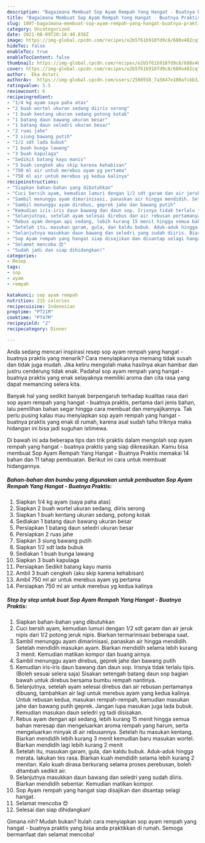```yaml
---
description: "Bagaimana Membuat Sop Ayam Rempah Yang Hangat - Buatnya Praktis yang Enak"
title: "Bagaimana Membuat Sop Ayam Rempah Yang Hangat - Buatnya Praktis yang Enak"
slug: 1007-bagaimana-membuat-sop-ayam-rempah-yang-hangat-buatnya-praktis-yang-enak
category: Uncategorized
date: 2021-08-09T20:16:40.836Z
image: https://img-global.cpcdn.com/recipes/e2b5f61b918fd9c8/680x482cq70/sop-ayam-rempah-yang-hangat-buatnya-praktis-foto-resep-utama.jpg
hideToc: false
enableToc: true
enableTocContent: false
thumbnail: https://img-global.cpcdn.com/recipes/e2b5f61b918fd9c8/680x482cq70/sop-ayam-rempah-yang-hangat-buatnya-praktis-foto-resep-utama.jpg
cover: https://img-global.cpcdn.com/recipes/e2b5f61b918fd9c8/680x482cq70/sop-ayam-rempah-yang-hangat-buatnya-praktis-foto-resep-utama.jpg
author:  Eka Astuti
authorAv:  https://img-global.cpcdn.com/users/2560558_7a5847e100afcbb3/60x60cq50/avatar.jpg
ratingvalue: 3.5
reviewcount: 6
recipeingredient:
- "1/4 kg ayam saya paha atas"
- "2 buah wortel ukuran sedang diiris serong"
- "1 buah kentang ukuran sedang potong kotak"
- "1 batang daun bawang ukuran besar"
- "1 batang daun seledri ukuran besar"
- "2 ruas jahe"
- "3 siung bawang putih"
- "1/2 sdt lada bubuk"
- "1 buah bunga lawang"
- "3 buah kapulaga"
- "Sedikit batang kayu manis"
- "3 buah cengkeh aku skip karena kehabisan"
- "750 ml air untuk merebus ayam yg pertama"
- "750 ml air untuk merebus yg kedua kalinya"
recipeinstructions:
- "Siapkan bahan-bahan yang dibutuhkan"
- "Cuci bersih ayam, kemudian lumuri dengan 1/2 sdt garam dan air jeruk nipis dari 1/2 potong jeruk nipis. Biarkan termarinisasi beberapa saat."
- "Sambil menunggu ayam dimarinisasi, panaskan air hingga mendidih. Setelah mendidih masukan ayam. Biarkan mendidih selama lebih kurang 3 menit. Kemudian matikan kompor dan buang airnya."
- "Sambil menunggu ayam direbus, geprek jahe dan bawang putih"
- "Kemudian iris-iris daun bawang dan daun sop. Irisnya tidak terlalu tipis. (Boleh sesuai selera saja) Sisakan setengah batang daun sop bagian bawah untuk direbus bersama bumbu rempah nantinya."
- "Selanjutnya, setelah ayam selesai direbus dan air rebusan pertamanya dibuang, tambahkan air lagi untuk merebus ayam yang kedua kalinya. Untuk rebusan kedua, masukan rempah-rempah, kemudian masukan jahe dan bawang putih geprek. Jangan lupa masukan juga lada bubuk. Kemudian masukan daun seledri yg tadi disisakan."
- "Rebus ayam dengan api sedang, lebih kurang 15 menit hingga semua bahan meresap dan mengeluarkan aroma rempah yang harum, serta mengeluarkan minyak di air rebusannya. Setelah itu masukan kentang. Biarkan mendidih lebih kurang 3 menit kemudian baru masukan wortel. Biarkan mendidih lagi lebih kurang 2 menit"
- "Setelah itu, masukan garam, gula, dan kaldu bubuk. Aduk-aduk hingga merata. lakukan tes rasa. Biarkan kuah mendidih selama lebih kurang 2 menitan. Kalo kuah dirasa berkurang selama proses perebusan, boleh ditambah sedikit air."
- "Selanjutnya masukkan daun bawang dan seledri yang sudah diiris. Biarkan mendidih sebentar. Kemudian matikan kompor."
- "Sop Ayam rempah yang hangat siap disajikan dan disantap selagi hangat."
- "Selamat mencoba 😍"
- "Sudah jadi dan siap dihidangkan!"
categories:
- Resep
tags:
- sop
- ayam
- rempah

katakunci: sop ayam rempah 
nutrition: 215 calories
recipecuisine: Indonesian
preptime: "PT21M"
cooktime: "PT47M"
recipeyield: "2"
recipecategory: Dinner

---
```



Anda sedang mencari inspirasi resep sop ayam rempah yang hangat - buatnya praktis yang menarik? Cara menyiapkannya memang tidak susah dan tidak juga mudah. Jika keliru mengolah maka hasilnya akan hambar dan justru cenderung tidak enak. Padahal sop ayam rempah yang hangat - buatnya praktis yang enak selayaknya memiliki aroma dan cita rasa yang dapat memancing selera kita.




Banyak hal yang sedikit banyak berpengaruh terhadap kualitas rasa dari sop ayam rempah yang hangat - buatnya praktis, pertama dari jenis bahan, lalu pemilihan bahan segar hingga cara membuat dan menyajikannya. Tak perlu pusing kalau mau menyiapkan sop ayam rempah yang hangat - buatnya praktis yang enak di rumah, karena asal sudah tahu triknya maka hidangan ini bisa jadi suguhan istimewa.


Di bawah ini ada beberapa tips dan trik praktis dalam mengolah sop ayam rempah yang hangat - buatnya praktis yang siap dikreasikan. Kamu bisa membuat Sop Ayam Rempah Yang Hangat - Buatnya Praktis memakai 14 bahan dan 11 tahap pembuatan. Berikut ini cara untuk membuat hidangannya.

<!--inarticleads1-->

##### Bahan-bahan dan bumbu yang digunakan untuk pembuatan Sop Ayam Rempah Yang Hangat - Buatnya Praktis:

1. Siapkan 1/4 kg ayam (saya paha atas)
1. Siapkan 2 buah wortel ukuran sedang, diiris serong
1. Siapkan 1 buah kentang ukuran sedang, potong kotak
1. Sediakan 1 batang daun bawang ukuran besar
1. Persiapkan 1 batang daun seledri ukuran besar
1. Persiapkan 2 ruas jahe
1. Siapkan 3 siung bawang putih
1. Siapkan 1/2 sdt lada bubuk
1. Sediakan 1 buah bunga lawang
1. Siapkan 3 buah kapulaga
1. Persiapkan Sedikit batang kayu manis
1. Ambil 3 buah cengkeh (aku skip karena kehabisan)
1. Ambil 750 ml air untuk merebus ayam yg pertama
1. Persiapkan 750 ml air untuk merebus yg kedua kalinya




<!--inarticleads2-->

##### Step by step untuk buat Sop Ayam Rempah Yang Hangat - Buatnya Praktis:

1. Siapkan bahan-bahan yang dibutuhkan
1. Cuci bersih ayam, kemudian lumuri dengan 1/2 sdt garam dan air jeruk nipis dari 1/2 potong jeruk nipis. Biarkan termarinisasi beberapa saat.
1. Sambil menunggu ayam dimarinisasi, panaskan air hingga mendidih. Setelah mendidih masukan ayam. Biarkan mendidih selama lebih kurang 3 menit. Kemudian matikan kompor dan buang airnya.
1. Sambil menunggu ayam direbus, geprek jahe dan bawang putih
1. Kemudian iris-iris daun bawang dan daun sop. Irisnya tidak terlalu tipis. (Boleh sesuai selera saja) Sisakan setengah batang daun sop bagian bawah untuk direbus bersama bumbu rempah nantinya.
1. Selanjutnya, setelah ayam selesai direbus dan air rebusan pertamanya dibuang, tambahkan air lagi untuk merebus ayam yang kedua kalinya. Untuk rebusan kedua, masukan rempah-rempah, kemudian masukan jahe dan bawang putih geprek. Jangan lupa masukan juga lada bubuk. Kemudian masukan daun seledri yg tadi disisakan.
1. Rebus ayam dengan api sedang, lebih kurang 15 menit hingga semua bahan meresap dan mengeluarkan aroma rempah yang harum, serta mengeluarkan minyak di air rebusannya. Setelah itu masukan kentang. Biarkan mendidih lebih kurang 3 menit kemudian baru masukan wortel. Biarkan mendidih lagi lebih kurang 2 menit
1. Setelah itu, masukan garam, gula, dan kaldu bubuk. Aduk-aduk hingga merata. lakukan tes rasa. Biarkan kuah mendidih selama lebih kurang 2 menitan. Kalo kuah dirasa berkurang selama proses perebusan, boleh ditambah sedikit air.
1. Selanjutnya masukkan daun bawang dan seledri yang sudah diiris. Biarkan mendidih sebentar. Kemudian matikan kompor.
1. Sop Ayam rempah yang hangat siap disajikan dan disantap selagi hangat.
1. Selamat mencoba 😍
1. Selesai dan siap dihidangkan!



Gimana nih? Mudah bukan? Itulah cara menyiapkan sop ayam rempah yang hangat - buatnya praktis yang bisa anda praktikkan di rumah. Semoga bermanfaat dan selamat mencoba!
